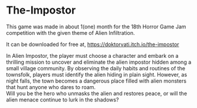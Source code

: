 # The-Impostor
This game was made in about 1(one) month for the 18th Horror Game Jam competition with the given theme of Alien Infiltration.

It can be downloaded for free at, https://doktorvati.itch.io/the-impostor

In Alien Impostor, the player must choose a character and embark on a thrilling mission to uncover and eliminate the alien impostor hidden among a small village community. 
By observing the daily habits and routines of the townsfolk,  players must identify the alien hiding in plain sight. 
However, as night falls, the town becomes a dangerous place filled with alien monsters that hunt anyone who dares to roam.  
Will you be the hero who unmasks the alien and restores peace, or will the alien menace continue to lurk in the shadows?

